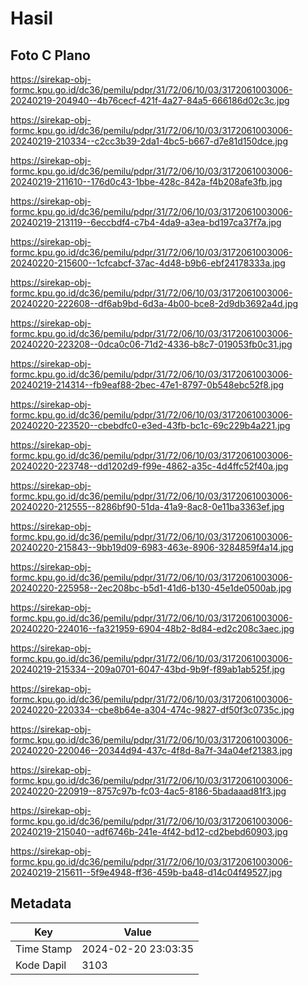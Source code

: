 # Hasil

## Foto C Plano

https://sirekap-obj-formc.kpu.go.id/dc36/pemilu/pdpr/31/72/06/10/03/3172061003006-20240219-204940--4b76cecf-421f-4a27-84a5-666186d02c3c.jpg

https://sirekap-obj-formc.kpu.go.id/dc36/pemilu/pdpr/31/72/06/10/03/3172061003006-20240219-210334--c2cc3b39-2da1-4bc5-b667-d7e81d150dce.jpg

https://sirekap-obj-formc.kpu.go.id/dc36/pemilu/pdpr/31/72/06/10/03/3172061003006-20240219-211610--176d0c43-1bbe-428c-842a-f4b208afe3fb.jpg

https://sirekap-obj-formc.kpu.go.id/dc36/pemilu/pdpr/31/72/06/10/03/3172061003006-20240219-213119--6eccbdf4-c7b4-4da9-a3ea-bd197ca37f7a.jpg

https://sirekap-obj-formc.kpu.go.id/dc36/pemilu/pdpr/31/72/06/10/03/3172061003006-20240220-215600--1cfcabcf-37ac-4d48-b9b6-ebf24178333a.jpg

https://sirekap-obj-formc.kpu.go.id/dc36/pemilu/pdpr/31/72/06/10/03/3172061003006-20240220-222608--df6ab9bd-6d3a-4b00-bce8-2d9db3692a4d.jpg

https://sirekap-obj-formc.kpu.go.id/dc36/pemilu/pdpr/31/72/06/10/03/3172061003006-20240220-223208--0dca0c06-71d2-4336-b8c7-019053fb0c31.jpg

https://sirekap-obj-formc.kpu.go.id/dc36/pemilu/pdpr/31/72/06/10/03/3172061003006-20240219-214314--fb9eaf88-2bec-47e1-8797-0b548ebc52f8.jpg

https://sirekap-obj-formc.kpu.go.id/dc36/pemilu/pdpr/31/72/06/10/03/3172061003006-20240220-223520--cbebdfc0-e3ed-43fb-bc1c-69c229b4a221.jpg

https://sirekap-obj-formc.kpu.go.id/dc36/pemilu/pdpr/31/72/06/10/03/3172061003006-20240220-223748--dd1202d9-f99e-4862-a35c-4d4ffc52f40a.jpg

https://sirekap-obj-formc.kpu.go.id/dc36/pemilu/pdpr/31/72/06/10/03/3172061003006-20240220-212555--8286bf90-51da-41a9-8ac8-0e11ba3363ef.jpg

https://sirekap-obj-formc.kpu.go.id/dc36/pemilu/pdpr/31/72/06/10/03/3172061003006-20240220-215843--9bb19d09-6983-463e-8906-3284859f4a14.jpg

https://sirekap-obj-formc.kpu.go.id/dc36/pemilu/pdpr/31/72/06/10/03/3172061003006-20240220-225958--2ec208bc-b5d1-41d6-b130-45e1de0500ab.jpg

https://sirekap-obj-formc.kpu.go.id/dc36/pemilu/pdpr/31/72/06/10/03/3172061003006-20240220-224016--fa321959-6904-48b2-8d84-ed2c208c3aec.jpg

https://sirekap-obj-formc.kpu.go.id/dc36/pemilu/pdpr/31/72/06/10/03/3172061003006-20240219-215334--209a0701-6047-43bd-9b9f-f89ab1ab525f.jpg

https://sirekap-obj-formc.kpu.go.id/dc36/pemilu/pdpr/31/72/06/10/03/3172061003006-20240220-220334--cbe8b64e-a304-474c-9827-df50f3c0735c.jpg

https://sirekap-obj-formc.kpu.go.id/dc36/pemilu/pdpr/31/72/06/10/03/3172061003006-20240220-220046--20344d94-437c-4f8d-8a7f-34a04ef21383.jpg

https://sirekap-obj-formc.kpu.go.id/dc36/pemilu/pdpr/31/72/06/10/03/3172061003006-20240220-220919--8757c97b-fc03-4ac5-8186-5badaaad81f3.jpg

https://sirekap-obj-formc.kpu.go.id/dc36/pemilu/pdpr/31/72/06/10/03/3172061003006-20240219-215040--adf6746b-241e-4f42-bd12-cd2bebd60903.jpg

https://sirekap-obj-formc.kpu.go.id/dc36/pemilu/pdpr/31/72/06/10/03/3172061003006-20240219-215611--5f9e4948-ff36-459b-ba48-d14c04f49527.jpg


## Metadata

| Key        | Value               |
| ---------- | ------------------- |
| Time Stamp | 2024-02-20 23:03:35 |
| Kode Dapil | 3103                |



